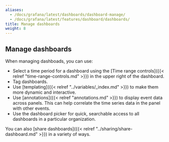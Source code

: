 ```yaml
---
aliases:
  - /docs/grafana/latest/dashboards/dashboard-manage/
  - /docs/grafana/latest/features/dashboard/dashboards/
title: Manage dashboards
weight: 8
---
```


## Manage dashboards

When managing dashboads, you can use:

- Select a time period for a dashboard using the [Time range controls]({{< relref "time-range-controls.md" >}}) in the upper right of the dashboard.
- Tag dashboards.
- Use [templating]({{< relref "../variables/_index.md" >}}) to make them more dynamic and interactive.
- Use [annotations]({{< relref "annotations.md" >}}) to display event data across panels. This can help correlate the time series data in the panel with other events.
- Use the dashboard picker for quick, searchable access to all dashboards in a particular organization.

You can also [share dashboards]({{< relref "../sharing/share-dashboard.md" >}}) in a variety of ways.
